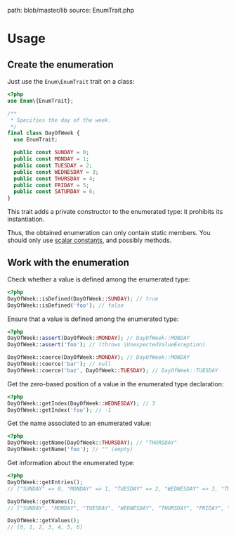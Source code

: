 path: blob/master/lib
source: EnumTrait.php
# Usage

## Create the enumeration
Just use the `Enum\EnumTrait` trait on a class:

```php
<?php
use Enum\{EnumTrait};

/**
 * Specifies the day of the week.
 */
final class DayOfWeek {
  use EnumTrait;

  public const SUNDAY = 0;
  public const MONDAY = 1;
  public const TUESDAY = 2;
  public const WEDNESDAY = 3;
  public const THURSDAY = 4;
  public const FRIDAY = 5;
  public const SATURDAY = 6;
}
```

This trait adds a private constructor to the enumerated type: it prohibits its instantiation.

Thus, the obtained enumeration can only contain static members.
You should only use [scalar constants](https://secure.php.net/manual/en/function.is-scalar.php), and possibly methods.

## Work with the enumeration
Check whether a value is defined among the enumerated type:

```php
<?php
DayOfWeek::isDefined(DayOfWeek::SUNDAY); // true
DayOfWeek::isDefined('foo'); // false
```

Ensure that a value is defined among the enumerated type:

```php
<?php
DayOfWeek::assert(DayOfWeek::MONDAY); // DayOfWeek::MONDAY
DayOfWeek::assert('foo'); // (throws \UnexpectedValueException)

DayOfWeek::coerce(DayOfWeek::MONDAY); // DayOfWeek::MONDAY
DayOfWeek::coerce('bar'); // null
DayOfWeek::coerce('baz', DayOfWeek::TUESDAY); // DayOfWeek::TUESDAY
```

Get the zero-based position of a value in the enumerated type declaration:

```php
<?php
DayOfWeek::getIndex(DayOfWeek::WEDNESDAY); // 3
DayOfWeek::getIndex('foo'); // -1
```

Get the name associated to an enumerated value:

```php
<?php
DayOfWeek::getName(DayOfWeek::THURSDAY); // "THURSDAY"
DayOfWeek::getName('foo'); // "" (empty)
```

Get information about the enumerated type:

```php
<?php
DayOfWeek::getEntries();
// ["SUNDAY" => 0, "MONDAY" => 1, "TUESDAY" => 2, "WEDNESDAY" => 3, "THURSDAY" => 4, "FRIDAY" => 5, "SATURDAY" => 6]

DayOfWeek::getNames();
// ["SUNDAY", "MONDAY", "TUESDAY", "WEDNESDAY", "THURSDAY", "FRIDAY", "SATURDAY"]

DayOfWeek::getValues();
// [0, 1, 2, 3, 4, 5, 6]
```
